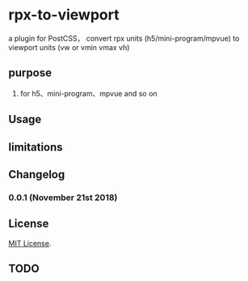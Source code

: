 # rpx-to-viewport
a plugin for PostCSS， convert rpx units (h5/mini-program/mpvue) to viewport units (vw or vmin vmax vh)

## purpose
  1. for h5、mini-program、mpvue and so on

## Usage 

  
## limitations


## Changelog

### 0.0.1 (November 21st 2018) ###


## License

[MIT License](http://opensource.org/licenses/mit-license).

## TODO
